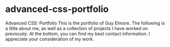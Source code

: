 # advanced-css-portfolio
Advanced CSS: Portfolio
This is the portfolio of Guy Elmore. The following is a little about me, as well as a collection of projects I have worked on previously. At the bottom, you can find my best contact information. I appreciate your consideration of my work.